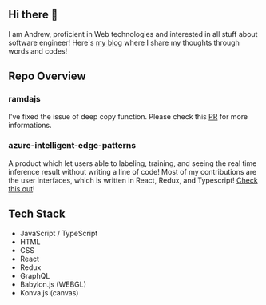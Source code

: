 ## Hi there 👋
I am Andrew, proficient in Web technologies and interested in all stuff about software engineer!
Here's [my blog](https://ctblog.netlify.app/) where I share my thoughts through words and codes!

## Repo Overview
### ramdajs
I've fixed the issue of deep copy function. Please check this [PR](https://github.com/ramda/ramda/pull/3067) for more informations.

### azure-intelligent-edge-patterns
A product which let users able to labeling, training, and seeing the real time inference result without writing a line of code!
Most of my contributions are the user interfaces, which is written in React, Redux, and Typescript!
[Check this out](https://github.com/Azure-Samples/azure-intelligent-edge-patterns/tree/master/factory-ai-vision/EdgeSolution/modules/WebModule/ui)!

## Tech Stack
* JavaScript / TypeScript
* HTML
* CSS
* React
* Redux
* GraphQL
* Babylon.js (WEBGL)
* Konva.js (canvas)
